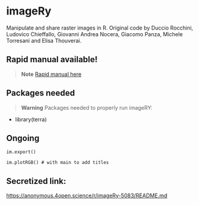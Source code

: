 # imageRy

Manipulate and share raster images in R.
Original code by Duccio Rocchini, Ludovico Chieffallo, Giovanni Andrea Nocera, Giacomo Panza, Michele Torresani and Elisa Thouverai.

## Rapid manual available!

> **Note**
[Rapid manual here](https://htmlpreview.github.io/?https://github.com/ducciorocchini/imageRy/blob/main/imageRy_rapid_manual.html)

## Packages needed

> **Warning**
> Packages needed to properly run imageRY:
+ library(terra)

## Ongoing
```{r}
im.export()
```

```{r}
im.plotRGB() # with main to add titles
```

## Secretized link:
https://anonymous.4open.science/r/imageRy-5083/README.md

